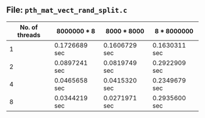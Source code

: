 ## File: `pth_mat_vect_rand_split.c`

| No. of threads    | $8000000 * 8$   | $8000*8000$     | $8*8000000$    |
| ----------------- | --------------- | --------------- | -------------- |
| 1                 | 0.1726689 sec   | 0.1606729 sec   | 0.1630311 sec  |
| 2                 | 0.0897241 sec   | 0.0819749 sec   | 0.2922909 sec  |
| 4                 | 0.0465658 sec   | 0.0415320 sec   | 0.2349679 sec  |
| 8                 | 0.0344219 sec   | 0.0271971 sec   | 0.2935600 sec  |
